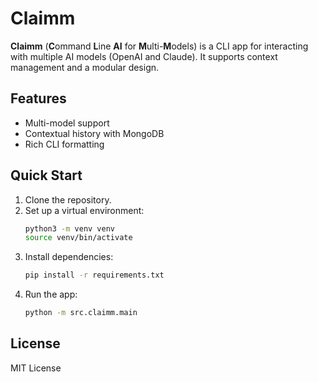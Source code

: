 # Claimm

**Claimm** (**C**ommand **L**ine **AI** for **M**ulti-**M**odels) is a CLI app for interacting with multiple AI models (OpenAI and Claude). It supports context management and a modular design.

## Features

- Multi-model support
- Contextual history with MongoDB
- Rich CLI formatting

## Quick Start

1. Clone the repository.
2. Set up a virtual environment:
   ```bash
   python3 -m venv venv
   source venv/bin/activate
   ```
3. Install dependencies:
   ```bash
   pip install -r requirements.txt
   ```
4. Run the app:
   ```bash
   python -m src.claimm.main
   ```

## License

MIT License
